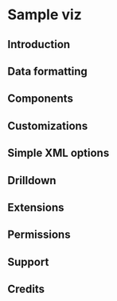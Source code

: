 Sample viz
==========================

Introduction
--------------------------
Data formatting
--------------------------
Components
--------------------------
Customizations
--------------------------
Simple XML options
--------------------------
Drilldown
--------------------------
Extensions
--------------------------
Permissions
--------------------------
Support
--------------------------
Credits
--------------------------
